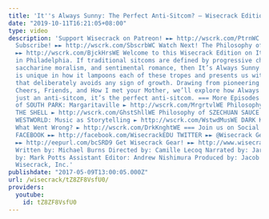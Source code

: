 ```yaml
---
title: 'It''s Always Sunny: The Perfect Anti-Sitcom? – Wisecrack Edition'
date: "2019-10-11T16:21:05+08:00"
type: video
description: 'Support Wisecrack on Patreon! ►► http://wscrk.com/PtrnWC Join Wisecrack!
  Subscribe! ►► http://wscrk.com/SbscrbWC Watch Next! The Philosophy of BoJack Horseman
  ►► http://wscrk.com/BjckHrsWE Welcome to this Wisecrack Edition on It’s Always Sunny
  in Philadelphia. If traditional sitcoms are defined by progressive character development,
  saccharine moralism, and sentimental romance, then It’s Always Sunny in Philadelphia
  is unique in how it lampoons each of these tropes and presents us with an ensemble
  that deliberately avoids any sign of growth. Drawing from pioneering sitcoms like
  Cheers, Friends, and How I met your Mother, we’ll explore how Always Sunny isn’t
  just an anti-sitcom, it’s the perfect anti-sitcom. === More Episodes! === Philosophy
  of SOUTH PARK: Margaritaville ► http://wscrk.com/MrgrtvlWE Philosophy of GHOST IN
  THE SHELL ► http://wscrk.com/GhstShllWE Philosophy of SZECHUAN SAUCE ► http://wscrk.com/SzhnScWE
  WESTWORLD: Music as Storytelling ► http://wscrk.com/WstwdMusWE DARK KNIGHT RISES:
  What Went Wrong? ► http://wscrk.com/DrkKnghtWE === Join us on Social Media! ===
  FACEBOOK ►► http://facebook.com/WisecrackEDU TWITTER ►► @Wisecrack Get Email Alerts
  ►► http://eepurl.com/bcSRD9 Get Wisecrack Gear! ►► http://www.wisecrack.co/store
  Written by: Michael Burns Directed by: Camille Lecoq Narrated by: Jared Bauer Edited
  by: Mark Potts Assistant Editor: Andrew Nishimura Produced by: Jacob Salamon © 2017
  Wisecrack, Inc.'
publishdate: "2017-05-09T13:00:05.000Z"
url: /wisecrack/tZ8ZF8VsfU0/
providers:
  youtube:
    id: tZ8ZF8VsfU0
---
```

